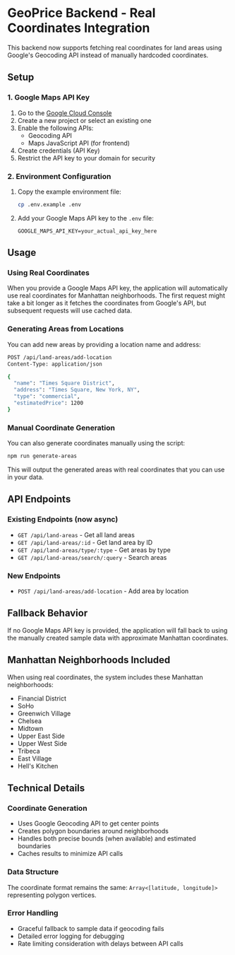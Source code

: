 # GeoPrice Backend - Real Coordinates Integration

This backend now supports fetching real coordinates for land areas using Google's Geocoding API instead of manually hardcoded coordinates.

## Setup

### 1. Google Maps API Key

1. Go to the [Google Cloud Console](https://console.cloud.google.com/)
2. Create a new project or select an existing one
3. Enable the following APIs:
   - Geocoding API
   - Maps JavaScript API (for frontend)
4. Create credentials (API Key)
5. Restrict the API key to your domain for security

### 2. Environment Configuration

1. Copy the example environment file:

   ```bash
   cp .env.example .env
   ```

2. Add your Google Maps API key to the `.env` file:
   ```
   GOOGLE_MAPS_API_KEY=your_actual_api_key_here
   ```

## Usage

### Using Real Coordinates

When you provide a Google Maps API key, the application will automatically use real coordinates for Manhattan neighborhoods. The first request might take a bit longer as it fetches the coordinates from Google's API, but subsequent requests will use cached data.

### Generating Areas from Locations

You can add new areas by providing a location name and address:

```bash
POST /api/land-areas/add-location
Content-Type: application/json

{
  "name": "Times Square District",
  "address": "Times Square, New York, NY",
  "type": "commercial",
  "estimatedPrice": 1200
}
```

### Manual Coordinate Generation

You can also generate coordinates manually using the script:

```bash
npm run generate-areas
```

This will output the generated areas with real coordinates that you can use in your data.

## API Endpoints

### Existing Endpoints (now async)

- `GET /api/land-areas` - Get all land areas
- `GET /api/land-areas/:id` - Get land area by ID
- `GET /api/land-areas/type/:type` - Get areas by type
- `GET /api/land-areas/search/:query` - Search areas

### New Endpoints

- `POST /api/land-areas/add-location` - Add area by location

## Fallback Behavior

If no Google Maps API key is provided, the application will fall back to using the manually created sample data with approximate Manhattan coordinates.

## Manhattan Neighborhoods Included

When using real coordinates, the system includes these Manhattan neighborhoods:

- Financial District
- SoHo
- Greenwich Village
- Chelsea
- Midtown
- Upper East Side
- Upper West Side
- Tribeca
- East Village
- Hell's Kitchen

## Technical Details

### Coordinate Generation

- Uses Google Geocoding API to get center points
- Creates polygon boundaries around neighborhoods
- Handles both precise bounds (when available) and estimated boundaries
- Caches results to minimize API calls

### Data Structure

The coordinate format remains the same: `Array<[latitude, longitude]>` representing polygon vertices.

### Error Handling

- Graceful fallback to sample data if geocoding fails
- Detailed error logging for debugging
- Rate limiting consideration with delays between API calls
